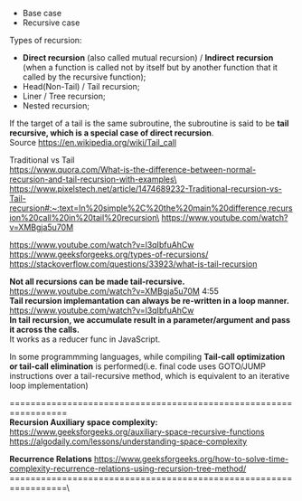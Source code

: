 - Base case
- Recursive case

Types of recursion:

- __Direct recursion__ (also called mutual recursion) / __Indirect recursion__ (when a function is called not by itself but by another function that it called by the recursive function);
- Head(Non-Tail) / Tail recursion;
- Liner / Tree recursion;
- Nested recursion;

If the target of a tail is the same subroutine, the subroutine is said to be __tail recursive, which is a special case of direct recursion__.\
Source https://en.wikipedia.org/wiki/Tail_call

Traditional vs Tail\
https://www.quora.com/What-is-the-difference-between-normal-recursion-and-tail-recursion-with-examples\
https://www.pixelstech.net/article/1474689232-Traditional-recursion-vs-Tail-recursion#:~:text=In%20simple%2C%20the%20main%20difference,recursion%20call%20in%20tail%20recursion\
https://www.youtube.com/watch?v=XMBgja5u70M

https://www.youtube.com/watch?v=l3qIbfuAhCw \
https://www.geeksforgeeks.org/types-of-recursions/ \
https://stackoverflow.com/questions/33923/what-is-tail-recursion

__Not all recursions can be made tail-recursive.__ https://www.youtube.com/watch?v=XMBgja5u70M 4:55\
__Tail recursion implemantation can always be re-written in a loop manner.__ https://www.youtube.com/watch?v=l3qIbfuAhCw \
__In tail recursion, we accumulate result in a parameter/argument and pass it across the calls.__\
It works as a reducer func in JavaScript.

In some programmming languages, while compiling __Tail-call optimization or tail-call elimination__ is performed(i.e. final code uses GOTO/JUMP instructions over a tail-recursive method, which is equivalent to an iterative loop implementation)

=================================================================\
__Recursion Auxiliary space complexity:__\
https://www.geeksforgeeks.org/auxiliary-space-recursive-functions \
https://algodaily.com/lessons/understanding-space-complexity

__Recurrence Relations__ https://www.geeksforgeeks.org/how-to-solve-time-complexity-recurrence-relations-using-recursion-tree-method/
=================================================================\
